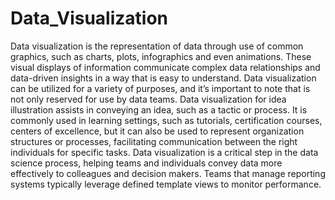 # Data_Visualization

 Data visualization is the representation of data through use of common graphics, such as charts, plots, infographics and even animations. 
 These visual displays of information communicate complex data relationships and data-driven insights in a way that is easy to understand.
 Data visualization can be utilized for a variety of purposes, and it’s important to note that is not only reserved for use by data teams.
 Data visualization for idea illustration assists in conveying an idea, such as a tactic or process. 
 It is commonly used in learning settings, such as tutorials, certification courses, centers of excellence, but it can also be used to represent organization structures or processes, facilitating communication between the right individuals for specific tasks.
 Data visualization is a critical step in the data science process, helping teams and individuals convey data more effectively to colleagues and decision makers. 
 Teams that manage reporting systems typically leverage defined template views to monitor performance.
